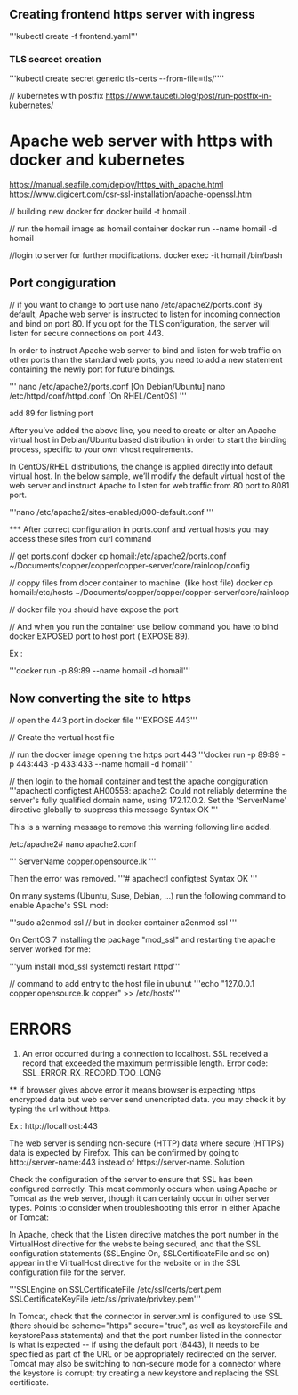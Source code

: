 
## Creating frontend https server with ingress

  '''kubectl create -f frontend.yaml'''

### TLS secreet creation ######
'''kubectl create secret generic tls-certs --from-file=tls/''''


// kubernetes with postfix
https://www.tauceti.blog/post/run-postfix-in-kubernetes/

# Apache web server with https with docker and kubernetes
https://manual.seafile.com/deploy/https_with_apache.html
https://www.digicert.com/csr-ssl-installation/apache-openssl.htm

// building new docker for 
docker build -t homail .

// run the homail image as homail container
docker run --name homail -d homail

//login to server for further modifications.
docker exec -it homail /bin/bash

## Port congiguration
// if you want to change to port use
nano /etc/apache2/ports.conf
By default, Apache web server is instructed to listen for incoming connection and bind on port 80. If you opt for the TLS configuration, the server will listen for secure connections on port 443.

In order to instruct Apache web server to bind and listen for web traffic on other ports than the standard web ports, you need to add a new statement containing the newly port for future bindings.

'''
 nano /etc/apache2/ports.conf     [On Debian/Ubuntu]
 nano /etc/httpd/conf/httpd.conf  [On RHEL/CentOS]
'''
 
 add 89 for listning port

 After you’ve added the above line, you need to create or alter an Apache virtual host in Debian/Ubuntu based distribution in order to start the binding process, specific to your own vhost requirements.

In CentOS/RHEL distributions, the change is applied directly into default virtual host. In the below sample, we’ll modify the default virtual host of the web server and instruct Apache to listen for web traffic from 80 port to 8081 port.

'''nano /etc/apache2/sites-enabled/000-default.conf '''

*** After correct configuration in ports.conf and vertual hosts you may access these sites from curl command

// get ports.conf
docker cp homail:/etc/apache2/ports.conf ~/Documents/copper/copper/copper-server/core/rainloop/config



// coppy files from docer container to machine. (like host file)
docker cp homail:/etc/hosts ~/Documents/copper/copper/copper-server/core/rainloop



// docker file you should have expose the port


// And when you run the container use bellow command you have to bind docker EXPOSED port to host port ( EXPOSE 89).

Ex :

'''docker run -p 89:89 --name homail -d homail'''


## Now converting the site to https


// open the 443 port in docker file
'''EXPOSE 443'''

// Create the vertual host file


// run the docker image opening the https port 443
'''docker run -p 89:89 -p 443:443 -p 433:433 --name homail -d homail'''

// then login to the homail container and test the apache congiguration
'''apachectl configtest
AH00558: apache2: Could not reliably determine the server's fully qualified domain name, using 172.17.0.2. Set the 'ServerName' directive globally to suppress this message
Syntax OK
'''

This is a warning message to remove this warning following line added.

/etc/apache2# nano apache2.conf

''' ServerName copper.opensource.lk '''

Then the error was removed.
'''# apachectl configtest
Syntax OK
'''


On many systems (Ubuntu, Suse, Debian, ...) run the following command to enable Apache's SSL mod:

'''sudo a2enmod ssl
// but in docker container
   a2enmod ssl '''



On CentOS 7 installing the package "mod_ssl" and restarting the apache server worked for me:

'''yum install mod_ssl
systemctl restart httpd'''

// command to add entry to the host file in ubunut
'''echo "127.0.0.1  copper.opensource.lk copper" >> /etc/hosts'''


# ERRORS

1. An error occurred during a connection to localhost. SSL received a record that exceeded the maximum permissible length. Error code: SSL_ERROR_RX_RECORD_TOO_LONG 

** if browser gives above error it means browser is expecting https encrypted data but web server send unencripted data. you may check it by typing the url without https.

Ex : http://localhost:443

The web server is sending non-secure (HTTP) data where secure (HTTPS) data is expected by Firefox. This can be confirmed by going to http://server-name:443 instead of https://server-name.
Solution

Check the configuration of the server to ensure that SSL has been configured correctly. This most commonly occurs when using Apache or Tomcat as the web server, though it can certainly occur in other server types. Points to consider when troubleshooting this error in either Apache or Tomcat:

In Apache, check that the Listen <port> directive matches the port number in the VirtualHost directive for the website being secured, and that the SSL configuration statements (SSLEngine On, SSLCertificateFile <filename> and so on) appear in the VirtualHost directive for the website or in the SSL configuration file for the server.

'''SSLEngine on
  SSLCertificateFile /etc/ssl/certs/cert.pem
  SSLCertificateKeyFile /etc/ssl/private/privkey.pem'''

In Tomcat, check that the connector in server.xml is configured to use SSL (there should be scheme="https" secure="true", as well as keystoreFile and keystorePass statements) and that the port number listed in the connector is what is expected -- if using the default port (8443), it needs to be specified as part of the URL or be appropriately redirected on the server. Tomcat may also be switching to non-secure mode for a connector where the keystore is corrupt; try creating a new keystore and replacing the SSL certificate.




  